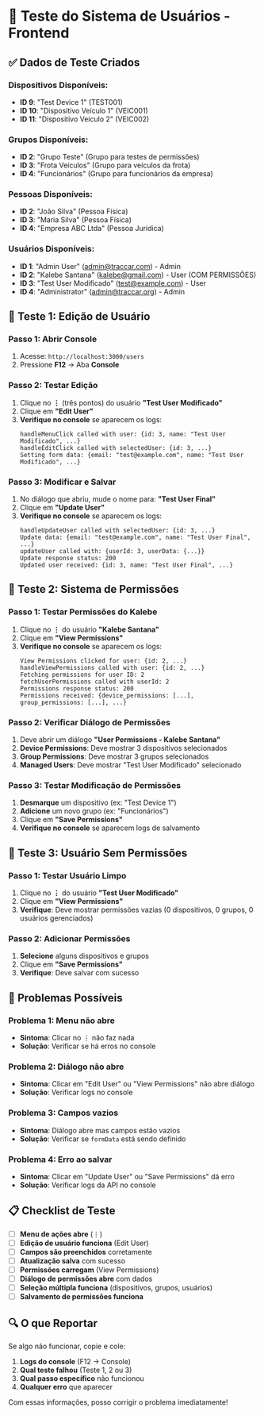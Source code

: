 # 🧪 Teste do Sistema de Usuários - Frontend

## ✅ Dados de Teste Criados

### **Dispositivos Disponíveis:**
- **ID 9**: "Test Device 1" (TEST001)
- **ID 10**: "Dispositivo Veículo 1" (VEIC001) 
- **ID 11**: "Dispositivo Veículo 2" (VEIC002)

### **Grupos Disponíveis:**
- **ID 2**: "Grupo Teste" (Grupo para testes de permissões)
- **ID 3**: "Frota Veículos" (Grupo para veículos da frota)
- **ID 4**: "Funcionários" (Grupo para funcionários da empresa)

### **Pessoas Disponíveis:**
- **ID 2**: "João Silva" (Pessoa Física)
- **ID 3**: "Maria Silva" (Pessoa Física)
- **ID 4**: "Empresa ABC Ltda" (Pessoa Jurídica)

### **Usuários Disponíveis:**
- **ID 1**: "Admin User" (admin@traccar.com) - Admin
- **ID 2**: "Kalebe Santana" (kalebe@gmail.com) - User (COM PERMISSÕES)
- **ID 3**: "Test User Modificado" (test@example.com) - User
- **ID 4**: "Administrator" (admin@traccar.org) - Admin

## 🎯 Teste 1: Edição de Usuário

### **Passo 1: Abrir Console**
1. Acesse: `http://localhost:3000/users`
2. Pressione **F12** → Aba **Console**

### **Passo 2: Testar Edição**
1. Clique no **⋮** (três pontos) do usuário **"Test User Modificado"**
2. Clique em **"Edit User"**
3. **Verifique no console** se aparecem os logs:
   ```
   handleMenuClick called with user: {id: 3, name: "Test User Modificado", ...}
   handleEditClick called with selectedUser: {id: 3, ...}
   Setting form data: {email: "test@example.com", name: "Test User Modificado", ...}
   ```

### **Passo 3: Modificar e Salvar**
1. No diálogo que abriu, mude o nome para: **"Test User Final"**
2. Clique em **"Update User"**
3. **Verifique no console** se aparecem os logs:
   ```
   handleUpdateUser called with selectedUser: {id: 3, ...}
   Update data: {email: "test@example.com", name: "Test User Final", ...}
   updateUser called with: {userId: 3, userData: {...}}
   Update response status: 200
   Updated user received: {id: 3, name: "Test User Final", ...}
   ```

## 🎯 Teste 2: Sistema de Permissões

### **Passo 1: Testar Permissões do Kalebe**
1. Clique no **⋮** do usuário **"Kalebe Santana"**
2. Clique em **"View Permissions"**
3. **Verifique no console** se aparecem os logs:
   ```
   View Permissions clicked for user: {id: 2, ...}
   handleViewPermissions called with user: {id: 2, ...}
   Fetching permissions for user ID: 2
   fetchUserPermissions called with userId: 2
   Permissions response status: 200
   Permissions received: {device_permissions: [...], group_permissions: [...], ...}
   ```

### **Passo 2: Verificar Diálogo de Permissões**
1. Deve abrir um diálogo **"User Permissions - Kalebe Santana"**
2. **Device Permissions**: Deve mostrar 3 dispositivos selecionados
3. **Group Permissions**: Deve mostrar 3 grupos selecionados  
4. **Managed Users**: Deve mostrar "Test User Modificado" selecionado

### **Passo 3: Testar Modificação de Permissões**
1. **Desmarque** um dispositivo (ex: "Test Device 1")
2. **Adicione** um novo grupo (ex: "Funcionários")
3. Clique em **"Save Permissions"**
4. **Verifique no console** se aparecem logs de salvamento

## 🎯 Teste 3: Usuário Sem Permissões

### **Passo 1: Testar Usuário Limpo**
1. Clique no **⋮** do usuário **"Test User Modificado"**
2. Clique em **"View Permissions"**
3. **Verifique**: Deve mostrar permissões vazias (0 dispositivos, 0 grupos, 0 usuários gerenciados)

### **Passo 2: Adicionar Permissões**
1. **Selecione** alguns dispositivos e grupos
2. Clique em **"Save Permissions"**
3. **Verifique**: Deve salvar com sucesso

## 🚨 Problemas Possíveis

### **Problema 1: Menu não abre**
- **Sintoma**: Clicar no ⋮ não faz nada
- **Solução**: Verificar se há erros no console

### **Problema 2: Diálogo não abre**
- **Sintoma**: Clicar em "Edit User" ou "View Permissions" não abre diálogo
- **Solução**: Verificar logs no console

### **Problema 3: Campos vazios**
- **Sintoma**: Diálogo abre mas campos estão vazios
- **Solução**: Verificar se `formData` está sendo definido

### **Problema 4: Erro ao salvar**
- **Sintoma**: Clicar em "Update User" ou "Save Permissions" dá erro
- **Solução**: Verificar logs da API no console

## 📋 Checklist de Teste

- [ ] **Menu de ações abre** (⋮)
- [ ] **Edição de usuário funciona** (Edit User)
- [ ] **Campos são preenchidos** corretamente
- [ ] **Atualização salva** com sucesso
- [ ] **Permissões carregam** (View Permissions)
- [ ] **Diálogo de permissões abre** com dados
- [ ] **Seleção múltipla funciona** (dispositivos, grupos, usuários)
- [ ] **Salvamento de permissões funciona**

## 🔍 O que Reportar

Se algo não funcionar, copie e cole:
1. **Logs do console** (F12 → Console)
2. **Qual teste falhou** (Teste 1, 2 ou 3)
3. **Qual passo específico** não funcionou
4. **Qualquer erro** que aparecer

Com essas informações, posso corrigir o problema imediatamente!
